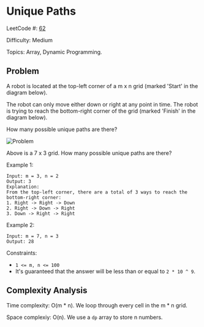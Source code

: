 # Unique Paths

LeetCode #: [62](https://leetcode.com/problems/unique-paths/)

Difficulty: Medium

Topics: Array, Dynamic Programming.

## Problem

A robot is located at the top-left corner of a m x n grid (marked 'Start' in the diagram below).

The robot can only move either down or right at any point in time. The robot is trying to reach the bottom-right corner of the grid (marked 'Finish' in the diagram below).

How many possible unique paths are there?

![Problem](https://assets.leetcode.com/uploads/2018/10/22/robot_maze.png)

Above is a 7 x 3 grid. How many possible unique paths are there?

Example 1:

```text
Input: m = 3, n = 2
Output: 3
Explanation:
From the top-left corner, there are a total of 3 ways to reach the bottom-right corner:
1. Right -> Right -> Down
2. Right -> Down -> Right
3. Down -> Right -> Right
```

Example 2:

```text
Input: m = 7, n = 3
Output: 28
```

Constraints:

- `1 <= m, n <= 100`
- It's guaranteed that the answer will be less than or equal to `2 * 10 ^ 9`.

## Complexity Analysis

Time complexity: O(m * n). We loop through every cell in the m * n grid.

Space complexiy: O(n). We use a `dp` array to store n numbers.
